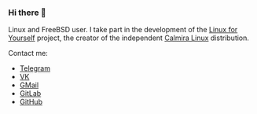 ### Hi there 👋

Linux and FreeBSD user. I take part in the development of the [Linux for Yourself](https://github.com/Linux4Yourself) project, the creator of the independent [Calmira Linux](https://github.com/CalmiraLinux) distribution.

Contact me:
* [Telegram](https://t.me/linuxoid85)
* [VK](https://vk.com/linuxoid85)
* [GMail](mailto:linuxoid85@gmail.com)
* [GitLab](https://gitlab.com/Linuxoid85)
* [GitHub](https://github.com/Linuxoid85)
